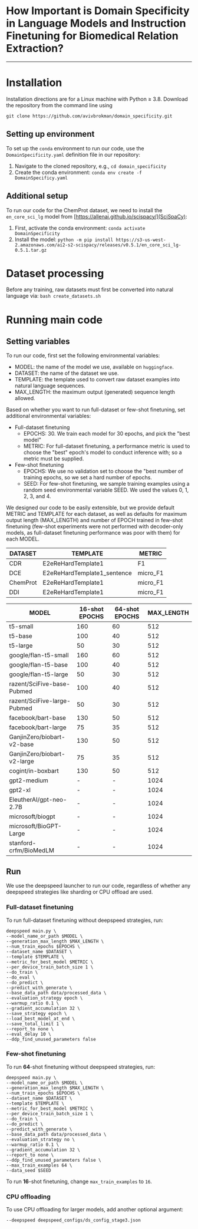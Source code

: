 # How Important is Domain Specificity in Language Models and Instruction Finetuning for Biomedical Relation Extraction?
---
# Installation
Installation directions are for a Linux machine with Python &ge; 3.8.  Download the repository from the command line using 

```git clone https://github.com/avivbrokman/domain_specificity.git```

## Setting up environment
To set up the `conda` environment to run our code, use the `DomainSpecificity.yaml` definition file in our repository:

1. Navigate to the cloned repository, e.g., `cd domain_specificity`
2. Create the conda environment: `conda env create -f DomainSpecificy.yaml`

## Additional setup
To run our code for the ChemProt dataset, we need to install the `en_core_sci_lg` model from [https://allenai.github.io/scispacy/](SciSpaCy):

1. First, activate the conda environment: `conda activate DomainSpecificity`
2. Install the model: `python -m pip install https://s3-us-west-2.amazonaws.com/ai2-s2-scispacy/releases/v0.5.1/en_core_sci_lg-0.5.1.tar.gz`

# Dataset processing
Before any training, raw datasets must first be converted into natural language via: `bash create_datasets.sh`

# Running main code
## Setting variables

To run our code, first set the following environmental variables:

- MODEL: the name of the model we use, available on `huggingface`.
- DATASET: the name of the dataset we use.
- TEMPLATE: the template used to convert raw dataset examples into natural language sequences.
- MAX_LENGTH: the maximum output (generated) sequence length allowed.

Based on whether you want to run full-dataset or few-shot finetuning, set additional environmental variables:

- Full-dataset finetuning
  - EPOCHS: 30.  We train each model for 30 epochs, and pick the "best model"
  - METRIC: For full-dataset finetuning, a performance metric is used to choose the "best" epoch's model to conduct inference with; so a metric must be supplied.
- Few-shot finetuning
  - EPOCHS: We use no validation set to choose the "best number of training epochs, so we set a hard number of epochs.
  - SEED: For few-shot finetuning, we sample training examples using a random seed environmental variable SEED.  We used the values 0, 1, 2, 3, and 4.

We designed our code to be easily extensible, but we provide default METRIC and TEMPLATE for each dataset, as well as defaults for maximum output length (MAX_LENGTH) and number of EPOCH trained in few-shot finetuning (few-shot experiments were not performed with decoder-only models, as full-dataset finetuning performance was poor with them) for each MODEL.

| DATASET  | TEMPLATE                    | METRIC   |
|----------|-----------------------------|----------|
| CDR      | E2eReHardTemplate1          | F1       |
| DCE      | E2eReHardTemplate1_sentence | micro_F1 |
| ChemProt | E2eReHardTemplate1          | micro_F1 |
| DDI      | E2eReHardTemplate1          | micro_F1 |

| MODEL                       | 16-shot EPOCHS | 64-shot EPOCHS | MAX_LENGTH |
|-----------------------------|----------------|----------------|------------|
| t5-small                    | 160            | 60             | 512        |
| t5-base                     | 100            | 40             | 512        |
| t5-large                    | 50             | 30             | 512        |
| google/flan-t5-small        | 160            | 60             | 512        |
| google/flan-t5-base         | 100            | 40             | 512        |
| google/flan-t5-large        | 50             | 30             | 512        |
| razent/SciFive-base-Pubmed  | 100            | 40             | 512        |
| razent/SciFive-large-Pubmed | 50             | 30             | 512        |
| facebook/bart-base          | 130            | 50             | 512        |
| facebook/bart-large         | 75             | 35             | 512        |
| GanjinZero/biobart-v2-base  | 130            | 50             | 512        |
| GanjinZero/biobart-v2-large | 75             | 35             | 512        |
| cogint/in-boxbart           | 130            | 50             | 512        |
| gpt2-medium                 | -              | -              | 1024       |
| gpt2-xl                     | -              | -              | 1024       |
| EleutherAI/gpt-neo-2.7B     | -              | -              | 1024       |
| microsoft/biogpt            | -              | -              | 1024       |
| microsoft/BioGPT-Large      | -              | -              | 1024       |
| stanford-crfm/BioMedLM      | -              | -              | 1024       |

## Run
We use the deepspeed launcher to run our code, regardless of whether any deepspeed strategies like sharding or CPU offload are used.  

### Full-dataset finetuning
To run full-dataset finetuning without deepspeed strategies, run:

```
deepspeed main.py \
--model_name_or_path $MODEL \
--generation_max_length $MAX_LENGTH \
--num_train_epochs $EPOCHS \
--dataset_name $DATASET \
--template $TEMPLATE \
--metric_for_best_model $METRIC \
--per_device_train_batch_size 1 \
--do_train \
--do_eval \
--do_predict \
--predict_with_generate \
--base_data_path data/processed_data \
--evaluation_strategy epoch \
--warmup_ratio 0.1 \
--gradient_accumulation 32 \
--save_strategy epoch \
--load_best_model_at_end \
--save_total_limit 1 \
--report_to none \
--eval_delay 10 \
--ddp_find_unused_parameters false
```

### Few-shot finetuning
To run **64**-shot finetuning without deepspeed strategies, run:

```
deepspeed main.py \
--model_name_or_path $MODEL \
--generation_max_length $MAX_LENGTH \
--num_train_epochs $EPOCHS \
--dataset_name $DATASET \
--template $TEMPLATE \
--metric_for_best_model $METRIC \
--per_device_train_batch_size 1 \
--do_train \
--do_predict \
--predict_with_generate \
--base_data_path data/processed_data \
--evaluation_strategy no \
--warmup_ratio 0.1 \
--gradient_accumulation 32 \
--report_to none \
--ddp_find_unused_parameters false \
--max_train_examples 64 \
--data_seed $SEED
```
To run **16**-shot finetuning, change `max_train_examples` to `16`.

### CPU offloading
To use CPU offloading for larger models, add another optional argument:

``` --deepspeed deepspeed_configs/ds_config_stage3.json ```
